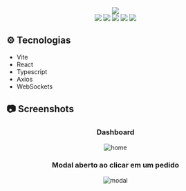 <div align='center'>
  <img src='https://user-images.githubusercontent.com/76819323/211413172-165ebf01-1187-4c82-9bd4-25717afc1358.png' />
</div>

<div align="center">
  <image src="https://img.shields.io/badge/Node.js-43853D?style=for-the-badge&logo=node.js&logoColor=white" />
  <image src="https://img.shields.io/badge/MongoDB-4EA94B?style=for-the-badge&logo=mongodb&logoColor=white" />
  <image src="https://img.shields.io/badge/TypeScript-007ACC?style=for-the-badge&logo=typescript&logoColor=white" />
  <image src="https://img.shields.io/badge/React-20232A?style=for-the-badge&logo=react&logoColor=61DAFB" />
  <image src="https://img.shields.io/badge/React_Native-20232A?style=for-the-badge&logo=react&logoColor=61DAFB" />
</div>

## ⚙️ Tecnologias

- Vite
- React
- Typescript
- Axios
- WebSockets

## 📷 Screenshots

<div align="center">
  <h3 align="center">Dashboard</h3>
  <img  alt="home" src="https://user-images.githubusercontent.com/76819323/211419174-c710feda-30f7-491a-813d-68642bf19865.png">
</div>

<div align="center">
  <h3>Modal aberto ao clicar em um pedido</h3>
  <img alt="modal" src="https://user-images.githubusercontent.com/76819323/211419372-8efbf620-02e0-448e-9fac-0d57e91fa1f6.png">
</div>

